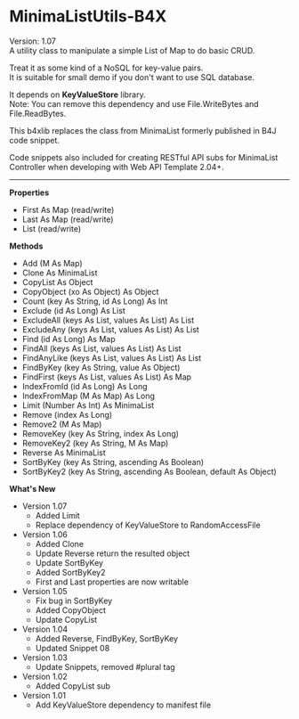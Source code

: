 # MinimaListUtils-B4X
Version: 1.07 \
A utility class to manipulate a simple List of Map to do basic CRUD.

Treat it as some kind of a NoSQL for key-value pairs.\
It is suitable for small demo if you don't want to use SQL database.

It depends on **KeyValueStore** library.\
Note: You can remove this dependency and use File.WriteBytes and File.ReadBytes.

This b4xlib replaces the class from MinimaList formerly published in B4J code snippet.

Code snippets also included for creating RESTful API subs for MinimaList Controller when developing with Web API Template 2.04+.

---

**Properties**
- First As Map (read/write)
- Last As Map (read/write)
- List (read/write)

**Methods**
- Add (M As Map)
- Clone As MinimaList
- CopyList As Object
- CopyObject (xo As Object) As Object
- Count (key As String, id As Long) As Int
- Exclude (id As Long) As List
- ExcludeAll (keys As List, values As List) As List
- ExcludeAny (keys As List, values As List) As List
- Find (id As Long) As Map
- FindAll (keys As List, values As List) As List
- FindAnyLike (keys As List, values As List) As List
- FindByKey (key As String, value As Object)
- FindFirst (keys As List, values As List) As Map
- IndexFromId (id As Long) As Long
- IndexFromMap (M As Map) As Long
- Limit (Number As Int) As MinimaList
- Remove (index As Long)
- Remove2 (M As Map)
- RemoveKey (key As String, index As Long)
- RemoveKey2 (key As String, M As Map)
- Reverse As MinimaList
- SortByKey (key As String, ascending As Boolean)
- SortByKey2 (key As String, ascending As Boolean, default As Object)

**What's New**
- Version 1.07
  - Added Limit
  - Replace dependency of KeyValueStore to RandomAccessFile
- Version 1.06
  - Added Clone
  - Update Reverse return the resulted object
  - Update SortByKey
  - Added SortByKey2
  - First and Last properties are now writable
- Version 1.05
  - Fix bug in SortByKey
  - Added CopyObject
  - Update CopyList
- Version 1.04
  - Added Reverse, FindByKey, SortByKey
  - Updated Snippet 08
- Version 1.03
  - Update Snippets, removed #plural tag
- Version 1.02
  - Added CopyList sub
- Version 1.01
  - Add KeyValueStore dependency to manifest file
